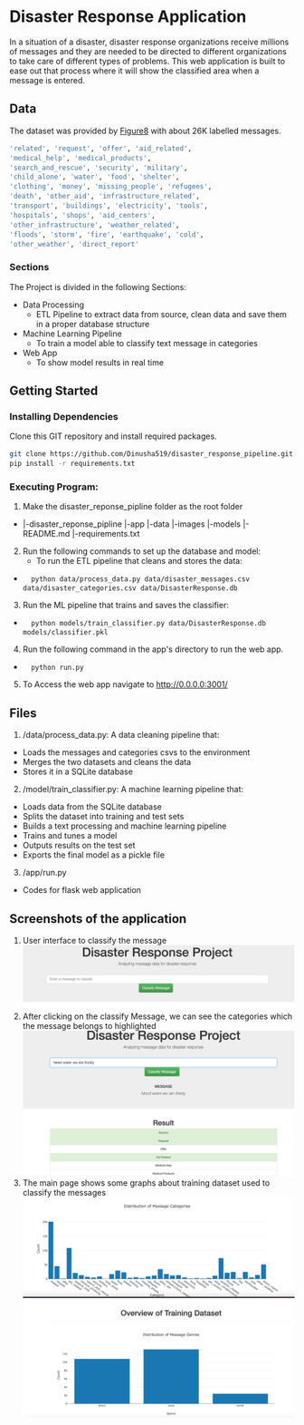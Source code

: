 # Disaster Response Application
In a situation of a disaster, disaster response organizations receive millions of messages and they are needed to be directed to different organizations to take care of different types of problems. This web application is built to ease out that process where it will show the classified area when a message is entered.

## Data
The dataset was provided by [Figure8](https://appen.com) with about 26K labelled messages.
```sh
'related', 'request', 'offer', 'aid_related', 
'medical_help', 'medical_products',
'search_and_rescue', 'security', 'military', 
'child_alone', 'water', 'food', 'shelter', 
'clothing', 'money', 'missing_people', 'refugees', 
'death', 'other_aid', 'infrastructure_related', 
'transport', 'buildings', 'electricity', 'tools', 
'hospitals', 'shops', 'aid_centers', 
'other_infrastructure', 'weather_related', 
'floods', 'storm', 'fire', 'earthquake', 'cold', 
'other_weather', 'direct_report'
```
### Sections
The Project is divided in the following Sections:

- Data Processing 
    - ETL Pipeline to extract data from source, clean data and save them in a proper database structure
- Machine Learning Pipeline
    - To train a model able to classify text message in categories
- Web App
    - To show model results in real time

## Getting Started
### Installing Dependencies
Clone this GIT repository and install required packages.
```sh
git clone https://github.com/Dinusha519/disaster_response_pipeline.git
pip install -r requirements.txt
```

### Executing Program:
1. Make the disaster_reponse_pipline folder as the root folder
- 
	|-disaster_reponse_pipline
		|-app
		|-data
		|-images
		|-models
		|-README.md
		|-requirements.txt

2. Run the following commands to set up the database and model:
    - To run the ETL pipeline that cleans and stores the data: 
-       python data/process_data.py data/disaster_messages.csv data/disaster_categories.csv data/DisasterResponse.db
3. Run the ML pipeline that trains and saves the classifier: 
-       python models/train_classifier.py data/DisasterResponse.db models/classifier.pkl

4. Run the following command in the app's directory to run the web app. 
-       python run.py

5. To Access the web app navigate to
 http://0.0.0.0:3001/


## Files
1. /data/process_data.py: A data cleaning pipeline that:
- Loads the messages and categories csvs to the environment
- Merges the two datasets and cleans the data
- Stores it in a SQLite database

2. /model/train_classifier.py: A machine learning pipeline that:
- Loads data from the SQLite database
- Splits the dataset into training and test sets
- Builds a text processing and machine learning pipeline
- Trains and tunes a model
- Outputs results on the test set
- Exports the final model as a pickle file

3. /app/run.py
- Codes for flask web application

## Screenshots of the application
1. User interface to classify the message
![alt text](https://github.com/Dinusha519/disaster_response_pipeline/blob/main/images/header.png)
2. After clicking on the classify Message, we can see the categories which the message belongs to highlighted
![alt text](https://github.com/Dinusha519/disaster_response_pipeline/blob/main/images/messages.png)
3. The main page shows some graphs about training dataset used to classify the messages
![alt text](https://github.com/Dinusha519/disaster_response_pipeline/blob/main/images/distribution_categories.png)
![alt text](https://github.com/Dinusha519/disaster_response_pipeline/blob/main/images/distribution_genre.png)

